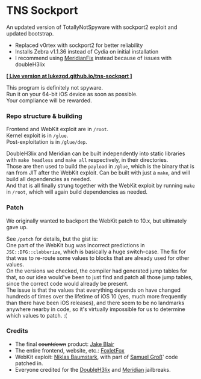 # TNS Sockport

An updated version of TotallyNotSpyware with sockport2 exploit and updated bootstrap.

- Replaced v0rtex with sockport2 for better reliability
- Installs Zebra v1.1.36 instead of Cydia on initial installation
- I recommend using [MeridianFix](https://github.com/LukeZGD/MeridianFix) instead because of issues with doubleH3lix

[**[ Live version at lukezgd.github.io/tns-sockport ]**](https://lukezgd.github.io/tns-sockport)

This program is definitely not spyware.  
Run it on your 64-bit iOS device as soon as possible.  
Your compliance will be rewarded.

### Repo structure & building

Frontend and WebKit exploit are in `/root`.  
Kernel exploit is in `/glue`.  
Post-exploitation is in `/glue/dep`.

DoubleH3lix and Meridian can be built independently into static libraries with `make headless` and `make all` respectively, in their directories.  
Those are then used to build the `payload` in `/glue`, which is the binary that is ran from JIT after the WebKit exploit. Can be built with just a `make`, and will build all dependencies as needed.  
And that is all finally strung together with the WebKit exploit by running `make` in `/root`, which will again build dependencies as needed.

### Patch

We originally wanted to backport the WebKit patch to 10.x, but ultimately gave up.  

See `/patch` for details, but the gist is:  
One part of the WebKit bug was incorrect predictions in `JSC::DFG::clobberize`, which is basically a huge switch-case. The fix for that was to re-route some values to blocks that are already used for other values.  
On the versions we checked, the compiler had generated jump tables for that, so our idea would've been to just find and patch all those jump tables, since the correct code would already be present.  
The issue is that the values that everything depends on have changed hundreds of times over the lifetime of iOS 10 (yes, much more frequently than there have been iOS releases), and there seem to be no landmarks anywhere nearby in code, so it's virtually impossible for us to determine which values to patch. :(

### Credits

- The final ~~countdown~~ product: [Jake Blair](https://twitter.com/JakeBlair420)
- The entire frontend, website, etc.: [FoxletFox](https://twitter.com/FoxletFox)
- WebKit exploit: [Niklas Baumstark](https://twitter.com/_niklasb/), with part of [Samuel Groß](https://twitter.com/5aelo/)' code patched in.
- Everyone credited for the [DoubleH3lix](https://github.com/Siguza/doubleH3lix) and [Meridian](https://github.com/PsychoTea/MeridianJB) jailbreaks.
